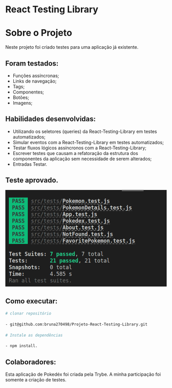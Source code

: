 # React Testing Library

# Sobre o Projeto

Neste projeto foi criado testes para uma aplicação já existente.

## Foram testados:

- Funções assíncronas;
- Links de navegação;
- Tags;
- Componentes;
- Botões;
- Imagens;

## Habilidades desenvolvidas:

- Utilizando os seletores (queries) da React-Testing-Library em testes automatizados;
- Simular eventos com a React-Testing-Library em testes automatizados;
- Testar fluxos lógicos assíncronos com a React-Testing-Library;
- Escrever testes que causam a refatoração da estrutura dos componentes da aplicação sem necessidade de serem alterados;
- Entradas Testar.

##  Teste aprovado.

![imagem](testepassando.png)

## Como executar:

```bash
# clonar repositório

- git@github.com:bruna270498/Projeto-React-Testing-Library.git

# Instale as dependências

- npm install.
```


## Colaboradores:

Esta aplicação de Pokedéx foi criada pela Trybe. A minha participação foi somente a criação de testes.
